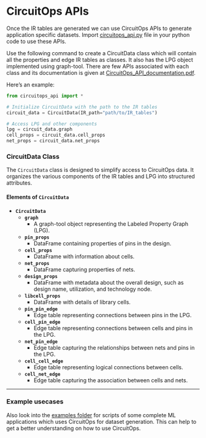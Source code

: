 # CircuitOps APIs  

Once the IR tables are generated we can use CircuitOps APIs to generate application specific datasets. 
Import [circuitops_api.py](./src/circuitops_api.py)  file in your python code to use these APIs.

Use the following command to create a CircuitData class which will contain all the properties and edge IR tables as classes. 
It also has the LPG object implemented using graph-tool. 
There are few APIs associated with each class and its documentation is given at [CircuitOps_API_documentation.pdf](./docs/CircuitOps_API_documentation.pdf).

Here’s an example:  

```python
from circuitops_api import *  

# Initialize CircuitData with the path to the IR tables  
circuit_data = CircuitData(IR_path="path/to/IR_tables")  

# Access LPG and other components  
lpg = circuit_data.graph  
cell_props = circuit_data.cell_props  
net_props = circuit_data.net_props
```

### CircuitData Class  

The `CircuitData` class is designed to simplify access to CircuitOps data. 
It organizes the various components of the IR tables and LPG into structured attributes.  

#### Elements of `CircuitData`  

- **`CircuitData`**
  - **`graph`**  
    - A graph-tool object representing the Labeled Property Graph (LPG).  
  - **`pin_props`**  
    - DataFrame containing properties of pins in the design.  
  - **`cell_props`**  
    - DataFrame with information about cells.  
  - **`net_props`**  
    - DataFrame capturing properties of nets.  
  - **`design_props`**  
    - DataFrame with metadata about the overall design, such as design name, utilization, and technology node.  
  - **`libcell_props`**  
    - DataFrame with details of library cells.  
  - **`pin_pin_edge`**  
    - Edge table representing connections between pins in the LPG.  
  - **`cell_pin_edge`**  
    - Edge table representing connections between cells and pins in the LPG.  
  - **`net_pin_edge`**  
    - Edge table capturing the relationships between nets and pins in the LPG.  
  - **`cell_cell_edge`**  
    - Edge table representing logical connections between cells.  
  - **`cell_net_edge`**  
    - Edge table capturing the association between cells and nets.  
---

### Example usecases
Also look into the [examples folder](./examples) for scripts of some complete ML applications which uses CircuitOps for dataset generation.
This can help to get a better understanding on how to use CircuitOps.

